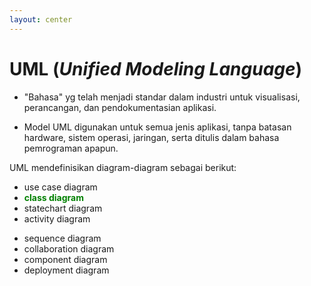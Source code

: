 ```yaml
---
layout: center
---
```


# UML (_Unified Modeling Language_)

- "Bahasa" yg telah menjadi standar dalam industri untuk visualisasi, perancangan, dan pendokumentasian aplikasi.

- Model UML digunakan untuk semua jenis aplikasi, tanpa batasan hardware, sistem operasi, jaringan, serta ditulis dalam bahasa pemrograman apapun.

UML mendefinisikan diagram-diagram sebagai berikut:
<div class="grid grid-cols-2">
<div>

- use case diagram
- <span style="color: green; font-weight: bold;">class diagram</span>
- statechart diagram
- activity diagram

</div>
<div>

- sequence diagram
- collaboration diagram
- component diagram
- deployment diagram

</div>
</div>